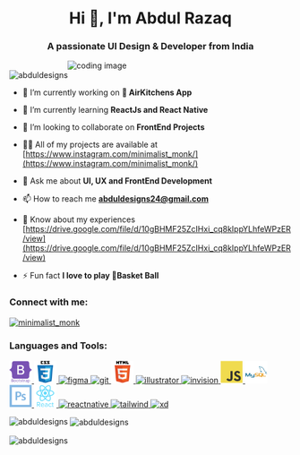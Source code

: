 
<h1 align="center">Hi 👋, I'm Abdul Razaq</h1>
<h3 align="center">A passionate UI Design & Developer from India</h3>

<img align="right" alt="coding image" src="https://user-images.githubusercontent.com/55389276/140866485-8fb1c876-9a8f-4d6a-98dc-08c4981eaf70.gif" width="400" />

<p align="left"> <img src="https://komarev.com/ghpvc/?username=abduldesigns&label=Profile%20views&color=0e75b6&style=flat" alt="abduldesigns" /> </p>

- 🔭 I’m currently working on **🍊 AirKitchens App**

- 🌱 I’m currently learning **ReactJs and React Native**

- 👯 I’m looking to collaborate on **FrontEnd Projects**

- 👨‍💻 All of my projects are available at [https://www.instagram.com/minimalist_monk/](https://www.instagram.com/minimalist_monk/)

- 💬 Ask me about **UI, UX and FrontEnd Development**

- 📫 How to reach me **abduldesigns24@gmail.com**

- 📄 Know about my experiences [https://drive.google.com/file/d/10gBHMF25ZcIHxi_cq8kIppYLhfeWPzER/view](https://drive.google.com/file/d/10gBHMF25ZcIHxi_cq8kIppYLhfeWPzER/view)

- ⚡ Fun fact **I love to play 🏀Basket Ball**

<h3 align="left">Connect with me:</h3>
<p align="left">
<a href="https://instagram.com/minimalist_monk" target="blank"><img align="center" src="https://raw.githubusercontent.com/rahuldkjain/github-profile-readme-generator/master/src/images/icons/Social/instagram.svg" alt="minimalist_monk" height="30" width="40" /></a>
</p>

<h3 align="left">Languages and Tools:</h3>
<p align="left"> <a href="https://getbootstrap.com" target="_blank" rel="noreferrer"> <img src="https://raw.githubusercontent.com/devicons/devicon/master/icons/bootstrap/bootstrap-plain-wordmark.svg" alt="bootstrap" width="40" height="40"/> </a> <a href="https://www.w3schools.com/css/" target="_blank" rel="noreferrer"> <img src="https://raw.githubusercontent.com/devicons/devicon/master/icons/css3/css3-original-wordmark.svg" alt="css3" width="40" height="40"/> </a> <a href="https://www.figma.com/" target="_blank" rel="noreferrer"> <img src="https://www.vectorlogo.zone/logos/figma/figma-icon.svg" alt="figma" width="40" height="40"/> </a> <a href="https://git-scm.com/" target="_blank" rel="noreferrer"> <img src="https://www.vectorlogo.zone/logos/git-scm/git-scm-icon.svg" alt="git" width="40" height="40"/> </a> <a href="https://www.w3.org/html/" target="_blank" rel="noreferrer"> <img src="https://raw.githubusercontent.com/devicons/devicon/master/icons/html5/html5-original-wordmark.svg" alt="html5" width="40" height="40"/> </a> <a href="https://www.adobe.com/in/products/illustrator.html" target="_blank" rel="noreferrer"> <img src="https://www.vectorlogo.zone/logos/adobe_illustrator/adobe_illustrator-icon.svg" alt="illustrator" width="40" height="40"/> </a> <a href="https://www.invisionapp.com/" target="_blank" rel="noreferrer"> <img src="https://www.vectorlogo.zone/logos/invisionapp/invisionapp-icon.svg" alt="invision" width="40" height="40"/> </a> <a href="https://developer.mozilla.org/en-US/docs/Web/JavaScript" target="_blank" rel="noreferrer"> <img src="https://raw.githubusercontent.com/devicons/devicon/master/icons/javascript/javascript-original.svg" alt="javascript" width="40" height="40"/> </a> <a href="https://www.mysql.com/" target="_blank" rel="noreferrer"> <img src="https://raw.githubusercontent.com/devicons/devicon/master/icons/mysql/mysql-original-wordmark.svg" alt="mysql" width="40" height="40"/> </a> <a href="https://www.photoshop.com/en" target="_blank" rel="noreferrer"> <img src="https://raw.githubusercontent.com/devicons/devicon/master/icons/photoshop/photoshop-line.svg" alt="photoshop" width="40" height="40"/> </a> <a href="https://reactjs.org/" target="_blank" rel="noreferrer"> <img src="https://raw.githubusercontent.com/devicons/devicon/master/icons/react/react-original-wordmark.svg" alt="react" width="40" height="40"/> </a> <a href="https://reactnative.dev/" target="_blank" rel="noreferrer"> <img src="https://reactnative.dev/img/header_logo.svg" alt="reactnative" width="40" height="40"/> </a> <a href="https://tailwindcss.com/" target="_blank" rel="noreferrer"> <img src="https://www.vectorlogo.zone/logos/tailwindcss/tailwindcss-icon.svg" alt="tailwind" width="40" height="40"/> </a> <a href="https://www.adobe.com/products/xd.html" target="_blank" rel="noreferrer"> <img src="https://cdn.worldvectorlogo.com/logos/adobe-xd.svg" alt="xd" width="40" height="40"/> </a> </p>

<p><img align="left" src="https://github-readme-stats.vercel.app/api/top-langs?username=abduldesigns&show_icons=true&locale=en&layout=compact" alt="abduldesigns" /></p>

<p>&nbsp;<img align="center" src="https://github-readme-stats.vercel.app/api?username=abduldesigns&show_icons=true&locale=en" alt="abduldesigns" /></p>

<p><img align="center" src="https://github-readme-streak-stats.herokuapp.com/?user=abduldesigns&" alt="abduldesigns" /></p>

